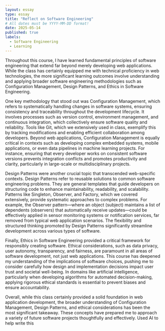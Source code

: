 ```yaml
---
layout: essay
type: essay
title: "Reflect on Software Engineering"
# All dates must be YYYY-MM-DD format!
date: 2025-05-14
published: true
labels:
  - Software Engineering
  - Learning
---
```



Throughout this course, I have learned fundamental principles of software engineering that extend far beyond merely developing web applications. While the class has certainly equipped me with technical proficiency in web technologies, the more significant learning outcomes involve understanding and applying broader software engineering methodologies such as Configuration Management, Design Patterns, and Ethics in Software Engineering.

One key methodology that stood out was Configuration Management, which refers to systematically handling changes in software systems, ensuring consistency and traceability throughout the development lifecycle. It involves processes such as version control, environment management, and continuous integration, which collectively ensure software quality and reliability. Tools like Git, which we extensively used in class, exemplify this by tracking modifications and enabling efficient collaboration among developers. Beyond web applications, Configuration Management is equally critical in contexts such as developing complex embedded systems, mobile applications, or even data pipelines in machine learning projects. For instance, ensuring that every developer works on consistent software versions prevents integration conflicts and promotes productivity and clarity, particularly in large-scale or multidisciplinary projects.

Design Patterns were another crucial topic that transcended web-specific contexts. Design Patterns refer to reusable solutions to common software engineering problems. They are general templates that guide developers on structuring code to enhance maintainability, readability, and scalability. Patterns like Singleton, Observer, and Factory, which we covered extensively, provide systematic approaches to complex problems. For example, the Observer pattern—where an object (subject) maintains a list of dependents (observers) that automatically receive updates—could be effectively applied in sensor monitoring systems or notification services, far removed from typical web application scenarios. The flexibility and structured thinking promoted by Design Patterns significantly streamline development across various types of software.

Finally, Ethics in Software Engineering provided a critical framework for responsibly creating software. Ethical considerations, such as data privacy, user autonomy, transparency, and fairness, are paramount in all areas of software development, not just web applications. This course has deepened my understanding of the implications of software choices, pushing me to consider carefully how design and implementation decisions impact user trust and societal well-being. In domains like artificial intelligence, particularly when developing algorithms for automated decision-making, applying rigorous ethical standards is essential to prevent biases and ensure accountability.

Overall, while this class certainly provided a solid foundation in web application development, the broader understanding of Configuration Management, Design Patterns, and ethical considerations has been the most significant takeaway. These concepts have prepared me to approach a variety of future software projects thoughtfully and effectively.
Used AI to help write this
